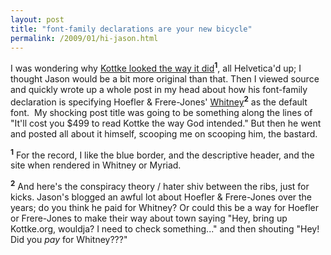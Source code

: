 ```yaml
---
layout: post
title: "font-family declarations are your new bicycle"
permalink: /2009/01/hi-jason.html
---
```


<p>I was wondering why <a href="http://www.kottke.org/09/01/regarding-the-new-design">Kottke looked the way it did</a><sup><strong>1</strong></sup>, all Helvetica&#39;d up; I thought Jason would be a bit more original than that. Then I viewed source and quickly wrote up a whole post in my head about how his font-family declaration is specifying Hoefler &amp; Frere-Jones&#39; <a href="http://www.typography.com/fonts/font_overview.php?productLineID=100026">Whitney</a><sup><strong>2</strong></sup> as the default font. &#0160;My shocking post title was going to be something along the lines of &quot;It&#39;ll cost you $499 to read Kottke the way God intended.&quot; But then he went and posted all about it himself, scooping me on scooping him, the bastard.</p>

<p><sup><strong>1</strong></sup> For the record, I like the blue border, and the descriptive header, and the site when rendered in Whitney or Myriad.</p>

<p><sup><strong>2</strong></sup> And here&#39;s the conspiracy theory / hater shiv between the ribs, just for kicks. Jason&#39;s blogged an awful lot about Hoefler &amp; Frere-Jones over the years; do you think he paid for Whitney? Or could this be a way for Hoefler or Frere-Jones to make their way about town saying &quot;Hey, bring up Kottke.org, wouldja? I need to check something...&quot; and then shouting &quot;Hey! Did you <em>pay</em> for Whitney???&quot;</p>


